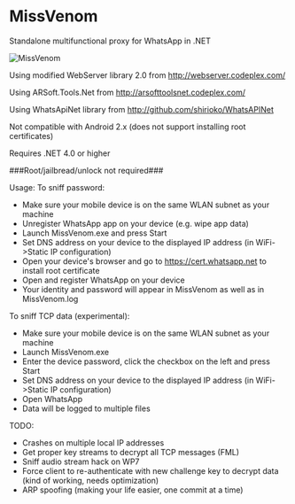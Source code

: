 MissVenom
=========

Standalone multifunctional proxy for WhatsApp in .NET

![MissVenom](https://dl.dropboxusercontent.com/u/68235039/venom.jpg)

Using modified WebServer library 2.0 from http://webserver.codeplex.com/

Using ARSoft.Tools.Net from http://arsofttoolsnet.codeplex.com/

Using WhatsApiNet library from http://github.com/shirioko/WhatsAPINet

Not compatible with Android 2.x (does not support installing root certificates)

Requires .NET 4.0 or higher

###Root/jailbread/unlock not required###

Usage:
To sniff password:
- Make sure your mobile device is on the same WLAN subnet as your machine
- Unregister WhatsApp app on your device (e.g. wipe app data)
- Launch  MissVenom.exe and press Start
- Set DNS address on your device to the displayed IP address (in WiFi->Static IP configuration)
- Open your device's browser and go to https://cert.whatsapp.net to install root certificate
- Open and register WhatsApp on your device
- Your identity and password will appear in MissVenom as well as in MissVenom.log

To sniff TCP data (experimental):
- Make sure your mobile device is on the same WLAN subnet as your machine
- Launch MissVenom.exe
- Enter the device password, click the checkbox on the left and press Start
- Set DNS address on your device to the displayed IP address (in WiFi->Static IP configuration)
- Open WhatsApp
- Data will be logged to multiple files

TODO:
- Crashes on multiple local IP addresses
- Get proper key streams to decrypt all TCP messages (FML)
- Sniff audio stream hack on WP7
- Force client to re-authenticate with new challenge key to decrypt data (kind of working, needs optimization)
- ARP spoofing (making your life easier, one commit at a time)
